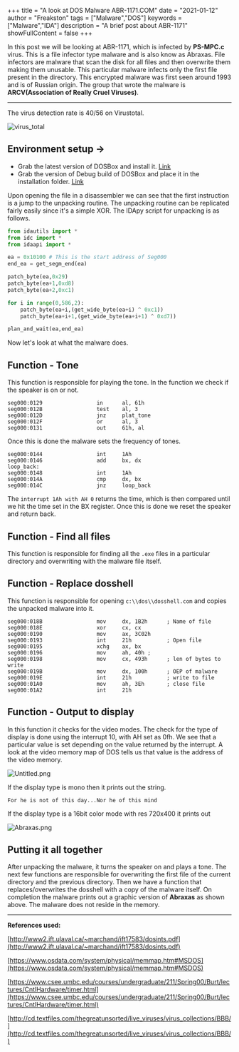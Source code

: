 
+++
title = "A look at DOS Malware ABR-1171.COM"
date = "2021-01-12"
author = "Freakston"
tags = ["Malware","DOS"]
keywords = ["Malware","IDA"]
description = "A brief post about ABR-1171"
showFullContent = false
+++

In this post we will be looking at ABR-1171, which is infected by **PS-MPC.c** virus. This is a file infector type malware and is also know as Abraxas. File infectors are malware that scan the disk for all files and then overwrite them making them unusable. This particular malware infects only the first file present in the directory. This encrypted malware was first seen around 1993 and is of Russian origin. The group that wrote the malware is **ARCV(Association of Really Cruel Viruses)**.

---

The virus detection rate is 40/56 on Virustotal.

![virus_total](Virus_total.PNG)


## Environment setup →

- Grab the latest version of DOSBox and install it. [Link](https://www.dosbox.com/download.php?main=1)
- Grab the version of Debug build of DOSBox and place it in the installation folder. [Link](https://www.vogons.org/viewtopic.php?t=7323)


Upon opening the file in a disassembler we can see that the first instruction is a jump to the unpacking routine. The unpacking routine can be replicated fairly easily since it's a  simple XOR. The IDApy script for unpacking is as follows.

 

```python
from idautils import *
from idc import *
from idaapi import *

ea = 0x10100 # This is the start address of Seg000
end_ea = get_segm_end(ea)

patch_byte(ea,0x29)
patch_byte(ea+1,0xd8)
patch_byte(ea+2,0xc1)

for i in range(0,586,2):
	patch_byte(ea+i,(get_wide_byte(ea+i) ^ 0xc1))
	patch_byte(ea+i+1,(get_wide_byte(ea+i+1) ^ 0xd7))

plan_and_wait(ea,end_ea)
```

Now let's look at what the malware does.

## Function - Tone

This function is responsible for playing the tone. In the function we check if the speaker is on or not. 

```
seg000:0129                 in      al, 61h
seg000:012B                 test    al, 3
seg000:012D                 jnz     plat_tone
seg000:012F                 or      al, 3
seg000:0131                 out     61h, al
```

Once this is done the malware sets the frequency of tones.

```
seg000:0144                 int     1Ah       
seg000:0146                 add     bx, dx
loop_back:
seg000:0148                 int     1Ah
seg000:014A                 cmp     dx, bx
seg000:014C                 jnz     loop_back
```

The ```interrupt 1Ah with AH 0``` returns the time, which is then compared until we hit the time set in the BX register. Once this is done we reset the speaker and return back.

## Function - Find all files

This function is responsible for finding all the `.exe` files in a particular directory and overwriting with the malware file itself.

## Function - Replace dosshell

This function is responsible for opening `c:\\dos\\dosshell.com` and copies the unpacked malware into it.

```
seg000:018B                 mov     dx, 1B2h      ; Name of file
seg000:018E                 xor     cx, cx
seg000:0190                 mov     ax, 3C02h
seg000:0193                 int     21h           ; Open file   
seg000:0195                 xchg    ax, bx
seg000:0196                 mov     ah, 40h ; 
seg000:0198                 mov     cx, 493h      ; len of bytes to write
seg000:019B                 mov     dx, 100h      ; OEP of malware
seg000:019E                 int     21h           ; write to file       
seg000:01A0                 mov     ah, 3Eh       ; close file
seg000:01A2                 int     21h
```

## Function - Output to display

In this function it checks for the video modes. The check for the type of display is done using the interrupt 10, with AH set as 0fh. We see that a particular value is set depending on the value returned by the interrupt. A look at the video memory map of DOS tells us that value is the address of the video memory.   

![Untitled.png](Untitled.png)

If the display type is mono then it prints out the string.

```
For he is not of this day...Nor he of this mind
```

If the display type is a 16bit color mode with res 720x400 it prints out

![Abraxas.png](Abraxas.png)

## Putting it all together

After unpacking the malware, it turns the speaker on and plays a tone. The next few functions are responsible for overwriting the first file of the current directory and the previous directory. Then we have a function that replaces/overwrites the dosshell with a copy of the malware itself. On completion the malware prints out a graphic version of **Abraxas** as shown above. The malware does not reside in the memory. 

---

**References used:** 

[http://www2.ift.ulaval.ca/~marchand/ift17583/dosints.pdf](http://www2.ift.ulaval.ca/~marchand/ift17583/dosints.pdf)

[https://www.osdata.com/system/physical/memmap.htm#MSDOS](https://www.osdata.com/system/physical/memmap.htm#MSDOS)

[https://www.csee.umbc.edu/courses/undergraduate/211/Spring00/Burt/lectures/CntlHardware/timer.html](https://www.csee.umbc.edu/courses/undergraduate/211/Spring00/Burt/lectures/CntlHardware/timer.html)


[http://cd.textfiles.com/thegreatunsorted/live_viruses/virus_collections/BBB/](http://cd.textfiles.com/thegreatunsorted/live_viruses/virus_collections/BBB/)